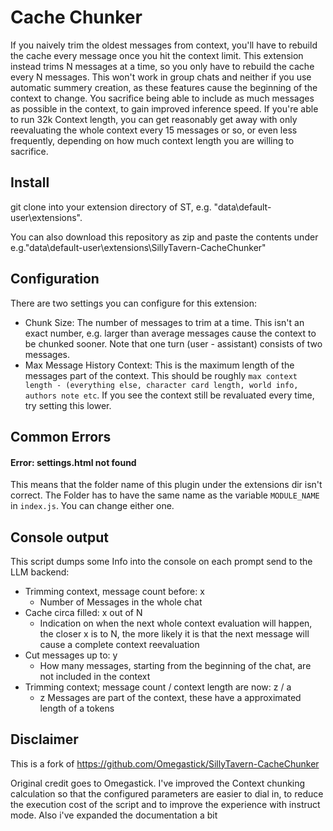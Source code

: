 # Cache Chunker

If you naively trim the oldest messages from context, you'll have to rebuild the cache every message once you hit the context limit. This extension instead trims N messages at a time, so you only have to rebuild the cache every N messages. This won't work in group chats and neither if you use automatic summery creation, as these features cause the beginning of the context to change. You sacrifice being able to include as much messages as possible in the context, to gain improved inference speed. If you're able to run 32k Context length, you can get reasonably get away with only reevaluating the whole context every 15 messages or so, or even less frequently, depending on how much context length you are willing to sacrifice. 

## Install
git clone into your extension directory of ST, e.g. "data\default-user\extensions".

You can also download this repository as zip and paste the contents under e.g."data\default-user\extensions\SillyTavern-CacheChunker"

## Configuration

There are two settings you can configure for this extension:

- Chunk Size: The number of messages to trim at a time. This isn't an exact number, e.g. larger than average messages cause the context to be chunked sooner. Note that one turn (user - assistant) consists of two messages.
- Max Message History Context: This is the maximum length of the messages part of the context. This should be roughly `max context length - (everything else, character card length, world info, authors note etc`. If you see the context still be revaluated every time, try setting this lower.

## Common Errors
#### Error: settings.html not found
This means that the folder name of this plugin under the extensions dir isn't correct. The Folder has to have the same name as the variable `MODULE_NAME` in `index.js`. You can change either one.

## Console output
This script dumps some Info into the console on each prompt send to the LLM backend:

- Trimming context, message count before: x
    - Number of Messages in the whole chat
- Cache circa filled: x out of N 
    - Indication on when the next whole context evaluation will happen, the closer x is to N, the more likely it is that the next message will cause a complete context reevaluation 
- Cut messages up to: y
    - How many messages, starting from the beginning of the chat, are not included in the context
- Trimming context; message count / context length are now: z / a
    - z Messages are part of the context, these have a approximated length of a tokens

## Disclaimer
This is a fork of https://github.com/Omegastick/SillyTavern-CacheChunker

Original credit goes to Omegastick.
I've improved the Context chunking calculation so that the configured parameters are easier to dial in, to reduce the execution cost of the script and to improve the experience with instruct mode. Also i've expanded the documentation a bit
